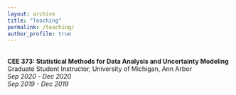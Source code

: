 ```yaml
---
layout: archive
title: "Teaching"
permalink: /teaching/
author_profile: true
---
```

<br><b>CEE 373: Statistical Methods for Data Analysis and Uncertainty Modeling</b><br>
Graduate Student Instructor, University of Michigan, Ann Arbor
<br><i>Sep 2020 - Dec 2020</i> 
<br><i>Sep 2019 - Dec 2019</i> 
